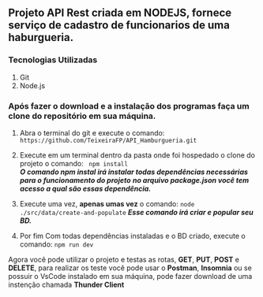 
## Projeto API Rest criada em NODEJS, fornece serviço de cadastro de funcionarios de uma haburgueria. 

### Tecnologias Utilizadas
1. Git
2. Node.js
   
### Após fazer o download e a instalação dos programas faça um clone do repositório em sua máquina.

1. Abra o terminal do git e execute o comando:
` https://github.com/TeixeiraFP/API_Hamburgueria.git `

2. Execute em um terminal dentro da pasta onde foi hospedado o clone do projeto o comando:
` npm install`     
***O comando npm instal irá instalar todas dependências necessárias para o funcionamento do projeto***
***no arquivo package.json você tem acesso a qual são essas dependência.***

1. Execute uma vez, **apenas umas vez** o comando:
` node ./src/data/create-and-populate `
***Esse comando irá criar e popular seu BD.***

4. Por fim  Com todas dependências instaladas e o BD criado, execute o comando:
` npm run dev `

Agora você pode utilizar o projeto e testas as rotas, **GET**, **PUT**, **POST** e **DELETE**, para realizar os teste você pode usar o **Postman**, **Insomnia** ou se possuir o VsCode instalado em sua máquina, pode fazer download de uma instenção chamada **Thunder Client** 